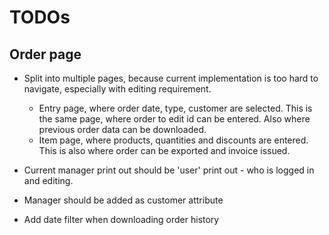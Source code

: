 # TODOs

## Order page
- Split into multiple pages, because current implementation is too hard to navigate, especially with editing requirement.
    - Entry page, where order date, type, customer are selected.
    This is the same page, where order to edit id can be entered.
    Also where previous order data can be downloaded.
    - Item page, where products, quantities and discounts are entered.
    This is also where order can be exported and invoice issued.

- Current manager print out should be 'user' print out - who is logged in
and editing.
- Manager should be added as customer attribute
- Add date filter when downloading order history
